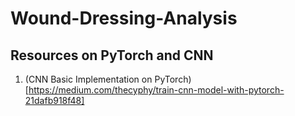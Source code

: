 # Wound-Dressing-Analysis

## Resources on PyTorch and CNN
1. (CNN Basic Implementation on PyTorch)[https://medium.com/thecyphy/train-cnn-model-with-pytorch-21dafb918f48]
